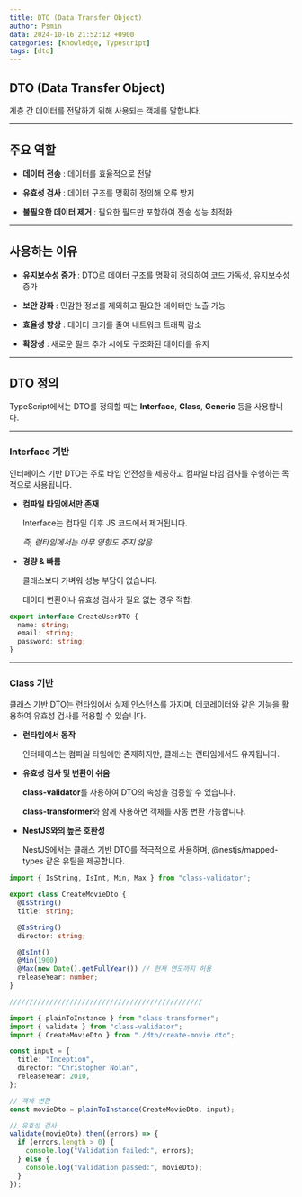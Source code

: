 ```yaml
---
title: DTO (Data Transfer Object)
author: Psmin
data: 2024-10-16 21:52:12 +0900
categories: [Knowledge, Typescript]
tags: [dto]
---
```


## DTO (Data Transfer Object)

계층 간 데이터를 전달하기 위해 사용되는 객체를 말합니다.

---

## 주요 역할

- **데이터 전송** : 데이터를 효율적으로 전달

- **유효성 검사** : 데이터 구조를 명확히 정의해 오류 방지

- **불필요한 데이터 제거** : 필요한 필드만 포함하여 전송 성능 최적화

---

## 사용하는 이유

- **유지보수성 증가** : DTO로 데이터 구조를 명확히 정의하여 코드 가독성, 유지보수성 증가

- **보안 강화** : 민감한 정보를 제외하고 필요한 데이터만 노출 가능

- **효율성 향상** : 데이터 크기를 줄여 네트워크 트래픽 감소

- **확장성** : 새로운 필드 추가 시에도 구조화된 데이터를 유지

---

## DTO 정의

TypeScript에서는 DTO를 정의할 때는 **Interface**, **Class**, **Generic** 등을 사용합니다.

---

### Interface 기반

인터페이스 기반 DTO는 주로 타입 안전성을 제공하고 컴파일 타임 검사를 수행하는 목적으로 사용됩니다.

- **컴파일 타임에서만 존재**

  Interface는 컴파일 이후 JS 코드에서 제거됩니다.

  _즉, 런타임에서는 아무 영향도 주지 않음_

- **경량 & 빠름**

  클래스보다 가벼워 성능 부담이 없습니다.

  데이터 변환이나 유효성 검사가 필요 없는 경우 적합.

```ts
export interface CreateUserDTO {
  name: string;
  email: string;
  password: string;
}
```

---

### Class 기반

클래스 기반 DTO는 런타임에서 실제 인스턴스를 가지며, 데코레이터와 같은 기능을 활용하여 유효성 검사를 적용할 수 있습니다.

- **런타임에서 동작**

  인터페이스는 컴파일 타임에만 존재하지만, 클래스는 런타임에서도 유지됩니다.

- **유효성 검사 및 변환이 쉬움**

  **class-validator**를 사용하여 DTO의 속성을 검증할 수 있습니다.

  **class-transformer**와 함께 사용하면 객체를 자동 변환 가능합니다.

- **NestJS와의 높은 호환성**

  NestJS에서는 클래스 기반 DTO를 적극적으로 사용하며, @nestjs/mapped-types 같은 유틸을 제공합니다.

```ts
import { IsString, IsInt, Min, Max } from "class-validator";

export class CreateMovieDto {
  @IsString()
  title: string;

  @IsString()
  director: string;

  @IsInt()
  @Min(1900)
  @Max(new Date().getFullYear()) // 현재 연도까지 허용
  releaseYear: number;
}

////////////////////////////////////////////////

import { plainToInstance } from "class-transformer";
import { validate } from "class-validator";
import { CreateMovieDto } from "./dto/create-movie.dto";

const input = {
  title: "Inception",
  director: "Christopher Nolan",
  releaseYear: 2010,
};

// 객체 변환
const movieDto = plainToInstance(CreateMovieDto, input);

// 유효성 검사
validate(movieDto).then((errors) => {
  if (errors.length > 0) {
    console.log("Validation failed:", errors);
  } else {
    console.log("Validation passed:", movieDto);
  }
});
```
